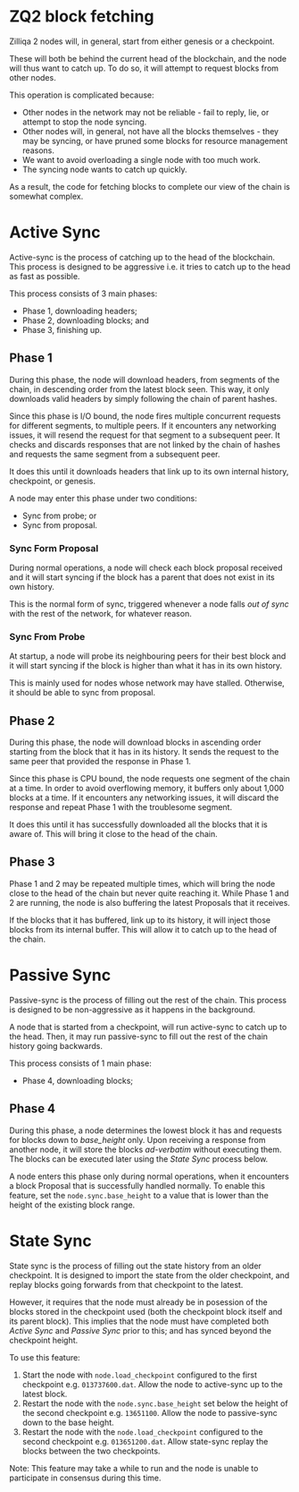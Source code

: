 # ZQ2 block fetching

Zilliqa 2 nodes will, in general, start from either genesis or a checkpoint.

These will both be behind the current head of the blockchain, and the node will thus want to catch up. To do so, it will attempt to request blocks from other nodes.

This operation is complicated because:

- Other nodes in the network may not be reliable - fail to reply, lie, or attempt to stop the node syncing.
- Other nodes will, in general, not have all the blocks themselves - they may be syncing, or have pruned some blocks for resource management reasons.
- We want to avoid overloading a single node with too much work.
- The syncing node wants to catch up quickly.

As a result, the code for fetching blocks to complete our view of the chain is somewhat complex.

# Active Sync

Active-sync is the process of catching up to the head of the blockchain.
This process is designed to be aggressive i.e. it tries to catch up to the head as fast as possible.

This process consists of 3 main phases:
- Phase 1, downloading headers;
- Phase 2, downloading blocks; and
- Phase 3, finishing up.

## Phase 1

During this phase, the node will download headers, from segments of the chain, in descending order from the latest block seen. This way, it only downloads valid headers by simply following the chain of parent hashes.

Since this phase is I/O bound, the node fires multiple concurrent requests for different segments, to multiple peers. If it encounters any networking issues, it will resend the request for that segment to a subsequent peer. It checks and discards responses that are not linked by the chain of hashes and requests the same segment from a subsequent peer.

It does this until it downloads headers that link up to its own internal history, checkpoint, or genesis.

A node may enter this phase under two conditions:
- Sync from probe; or
- Sync from proposal.

### Sync Form Proposal

During normal operations, a node will check each block proposal received and it will start syncing if the block has a parent that does not exist in its own history.

This is the normal form of sync, triggered whenever a node falls *out of sync* with the rest of the network, for whatever reason.

### Sync From Probe

At startup, a node will probe its neighbouring peers for their best block and it will start syncing if the block is higher than what it has in its own history.

This is mainly used for nodes whose network may have stalled. Otherwise, it should be able to sync from proposal.

## Phase 2

During this phase, the node will download blocks in ascending order starting from the block that it has in its history. It sends the request to the same peer that provided the response in Phase 1.

Since this phase is CPU bound, the node requests one segment of the chain at a time. In order to avoid overflowing memory, it buffers only about 1,000 blocks at a time. If it encounters any networking issues, it will discard the response and repeat Phase 1 with the troublesome segment.

It does this until it has successfully downloaded all the blocks that it is aware of. This will bring it close to the head of the chain.

## Phase 3

Phase 1 and 2 may be repeated multiple times, which will bring the node close to the head of the chain but never quite reaching it. While Phase 1 and 2 are running, the node is also buffering the latest Proposals that it receives.

If the blocks that it has buffered, link up to its history, it will inject those blocks from its internal buffer. This will allow it to catch up to the head of the chain.

# Passive Sync

Passive-sync is the process of filling out the rest of the chain. This process is designed to be non-aggressive as it happens in the background.

A node that is started from a checkpoint, will run active-sync to catch up to the head. Then, it may run passive-sync to fill out the rest of the chain history going backwards.

This process consists of 1 main phase:
- Phase 4, downloading blocks;

## Phase 4

During this phase, a node determines the lowest block it has and requests for blocks down to *base_height* only.
Upon receiving a response from another node, it will store the blocks *ad-verbatim* without executing them.
The blocks can be executed later using the *State Sync* process below.

A node enters this phase only during normal operations, when it encounters a block Proposal that is successfully handled normally.
To enable this feature, set the `node.sync.base_height` to a value that is lower than the height of the existing block range.

# State Sync

State sync is the process of filling out the state history from an older checkpoint.
It is designed to import the state from the older checkpoint, and replay blocks going forwards from that checkpoint to the latest.

However, it requires that the node must already be in posession of the blocks stored in the checkpoint used (both the checkpoint block itself and its parent block).
This implies that the node must have completed both *Active Sync* and *Passive Sync* prior to this; and has synced beyond the checkpoint height.

To use this feature:
1. Start the node with `node.load_checkpoint` configured to the first checkpoint e.g. `013737600.dat`. Allow the node to active-sync up to the latest block.
2. Restart the node with the `node.sync.base_height` set below the height of the second checkpoint e.g. `13651100`. Allow the node to passive-sync down to the base height.
3. Restart the node with the `node.load_checkpoint` configured to the second checkpoint e.g. `013651200.dat`. Allow state-sync replay the blocks between the two checkpoints.

Note: This feature may take a while to run and the node is unable to participate in consensus during this time.

